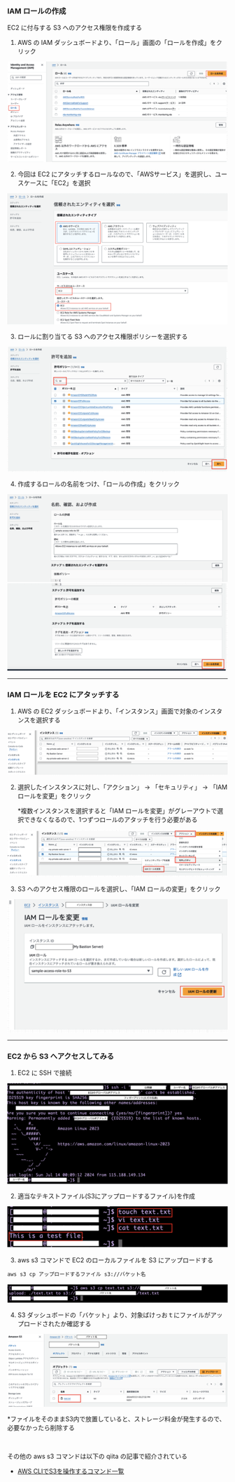 ### IAM ロールの作成

EC2 に付与する S3 へのアクセス権限を作成する

1. AWS の IAM ダッシュボードより、「ロール」画面の「ロールを作成」をクリック

<img src="./img/S3-Access_1.png" />

<br>

2. 今回は EC2 にアタッチするロールなので、「AWSサービス」を選択し、ユースケースに「EC2」を選択

<img src="./img/S3-Access_2.png" />

<br>

3. ロールに割り当てる S3 へのアクセス権限ポリシーを選択する

<img src="./img/S3-Access_3.png" />

<br>

4. 作成するロールの名前をつけ、「ロールの作成」をクリック

<img src="./img/S3-Access_4.png" />
<img src="./img/S3-Access_5.png" />

<br>

---

### IAM ロールを EC2 にアタッチする

1. AWS の EC2 ダッシュボードより、「インスタンス」画面で対象のインスタンスを選択する

<img src="./img/S3-Access_6.png" />

<br>

2. 選択したインスタンスに対し、「アクション」 → 「セキュリティ」 → 「IAM ロールを変更」をクリック

    *複数インスタンスを選択すると「IAM ロールを変更」がグレーアウトで選択できなくなるので、1つずつロールのアタッチを行う必要がある

<img src="./img/S3-Access_7.png" />

<br>

3. S3 へのアクセス権限のロールを選択し、「IAM ロールの変更」をクリック

<img src="./img/S3-Access_8.png" />

---

### EC2 から S3 へアクセスしてみる

1. EC2 に SSH で接続

<img src="./img/S3-Access_9.png" />

<br>

2. 適当なテキストファイル(S3にアップロードするファイル)を作成

<img src="./img/S3-Access_10.png" />

<br>

3. aws s3 コマンドで EC2 のローカルファイルを S3 にアップロードする

```bash
aws s3 cp アップロードするファイル s3://バケット名
```

<img src="./img/S3-Access_11.png" />

<br>

4. S3 ダッシュボードの「バケット」より、対象ばけっおｔにファイルがアップロードされたか確認する

<img src="./img/S3-Access_12.png" />

*ファイルをそのままS3内で放置していると、ストレージ料金が発生するので、必要なかったら削除する

<br>

その他の aws s3 コマンドは以下の qiita の記事で紹介されている
- [AWS CLIでS3を操作するコマンド一覧](https://qiita.com/uhooi/items/48ef6ef2b34162988295)